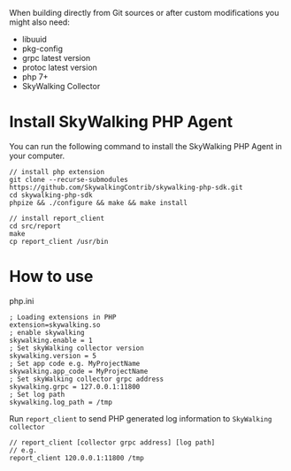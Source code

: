 When building directly from Git sources or after custom modifications you might also need:
* libuuid
* pkg-config
* grpc latest version
* protoc latest version
* php 7+
* SkyWalking Collector


# Install SkyWalking PHP Agent

You can run the following command to install the SkyWalking PHP Agent in your computer.

```shell
// install php extension
git clone --recurse-submodules https://github.com/SkywalkingContrib/skywalking-php-sdk.git
cd skywalking-php-sdk
phpize && ./configure && make && make install

// install report_client
cd src/report
make
cp report_client /usr/bin
```

# How to use

php.ini

```shell
; Loading extensions in PHP
extension=skywalking.so
; enable skywalking
skywalking.enable = 1
; Set skyWalking collector version
skywalking.version = 5
; Set app code e.g. MyProjectName
skywalking.app_code = MyProjectName
; Set skyWalking collector grpc address
skywalking.grpc = 127.0.0.1:11800
; Set log path
skywalking.log_path = /tmp
```

Run `report_client` to send PHP generated log information to `SkyWalking collector`
```shell
// report_client [collector grpc address] [log path]
// e.g.
report_client 120.0.0.1:11800 /tmp
```